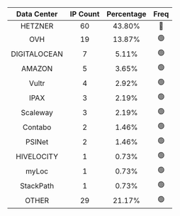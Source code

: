 | Data Center | IP Count | Percentage | Freq |
|:------------:|:--------:|:-----------:|:-----:|
| HETZNER | 60 | 43.80% | 🔴 |
| OVH | 19 | 13.87% | 🟢 |
| DIGITALOCEAN | 7 | 5.11% | 🟢 |
| AMAZON | 5 | 3.65% | 🟢 |
| Vultr | 4 | 2.92% | 🟢 |
| IPAX | 3 | 2.19% | 🟢 |
| Scaleway | 3 | 2.19% | 🟢 |
| Contabo | 2 | 1.46% | 🟢 |
| PSINet | 2 | 1.46% | 🟢 |
| HIVELOCITY | 1 | 0.73% | 🟢 |
| myLoc | 1 | 0.73% | 🟢 |
| StackPath | 1 | 0.73% | 🟢 |
| OTHER | 29 | 21.17% | 🟢 |
